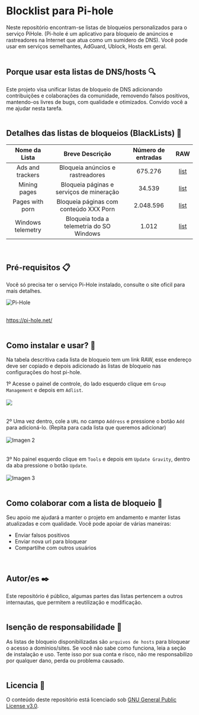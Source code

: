 # Blocklist para Pi-hole
Neste repositório encontram-se listas de bloqueios personalizados para o serviço PiHole. (Pi-hole é um aplicativo para bloqueio de anúncios e rastreadores na Internet que atua como um sumidero de DNS). Você pode usar em serviços semelhantes, AdGuard, Ublock, Hosts em geral.
<br/><br/>
## Porque usar esta listas de DNS/hosts 🔍
Este projeto visa unificar listas de bloqueio de DNS adicionando contribuições e colaborações da comunidade, removendo falsos positivos, mantendo-os livres de bugs, com qualidade e  otimizados. Convido você a me ajudar nesta tarefa.
<br/><br/>
## Detalhes das listas de bloqueios (BlackLists) 📖
|Nome da Lista|Breve Descrição|Número de entradas|RAW|
|:-:|:-:|:--:|:--:|
Ads and trackers | Bloqueia anúncios e rastreadores | 675.276 | [list](https://github.com/zangadoprojets/pi-hole-block-list/blob/main/Ads%20and%20trackers.txt) | 
Mining pages | Bloqueia páginas e serviços de mineração| 34.539 | [list](https://github.com/zangadoprojets/pi-hole-block-list/blob/main/Mining%20pages.txt) | 
Pages with porn | Bloqueia páginas com conteúdo XXX Porn | 2.048.596 | [list](https://github.com/zangadoprojets/pi-hole-block-list/blob/main/Porn%20pages.txt) | 
Windows telemetry | Bloqueia toda a telemetria do SO Windows | 1.012 | [list](https://github.com/zangadoprojets/pi-hole-block-list/blob/main/Windows%20telemetry.txt) |
<br/>  

## Pré-requisitos 📋
Você só precisa ter o serviço Pi-Hole instalado, consulte o site oficil para mais detalhes.

![Pi-Hole](https://github.com/zangadoprojets/pi-hole-block-list/tree/main/readme_imagenes/logo-pi-hole.png)<br/><br/>

https://pi-hole.net/
<br/><br/>

## Como instalar e usar? 🔧
Na tabela descritiva cada lista de bloqueio tem um link RAW, esse endereço deve ser copiado e depois adicionado às listas de bloqueio nas configurações do host pi-hole.<br/>

1º Acesse o painel de controle, do lado esquerdo clique em `Group Management` e depois em `Adlist`.<br/><br/>
<img src="https://desblogada.files.wordpress.com/2021/05/kaka-cordovil-java-developer-2.gif"/><br/><br/><br/>
2º	Uma vez dentro, cole a `URL` no campo `Address` e pressione o botão `Add` para adicioná-lo. (Repita para cada lista que queremos adicionar)<br/><br/>
![Imagen 2](https://github.com/zangadoprojets/pi-hole-block-list/tree/main/readme_imagenes/address_add.png)<br/><br/><br/>
3º	No painel esquerdo clique em `Tools` e depois em `Update Gravity`, dentro da aba pressione o botão `Update`.<br/><br/>
![Imagen 3](https://github.com/zangadoprojets/pi-hole-block-list/tree/main/readme_imagenes/tools_update_gravity_update.png)<br/><br/>

## Como colaborar com a lista de bloqueio 🙋
Seu apoio me ajudará a manter o projeto em andamento e manter listas atualizadas e com qualidade. Você pode apoiar de várias maneiras:
- Enviar falsos positivos
- Enviar nova url para bloquear
- Compartilhe com outros usuários
<br/>

## Autor/es ✒️
Este repositório é público, algumas partes das listas pertencem a outros internautas, que permitem a reutilização e modificação.
<br/><br/>

## Isenção de responsabilidade 🚨
As listas de bloqueio disponibilizadas são `arquivos de hosts` para bloquear o acesso a domínios/sites. Se você não sabe como funciona, leia a seção de instalação e uso. Tente isso por sua conta e risco, não me responsabilizo por qualquer dano, perda ou problema causado.
<br/><br/>

## Licencia 📄
O conteúdo deste repositório está licenciado sob [GNU General Public License v3.0](https://github.com/zangadoprojets/pi-hole-block-list/blob/main/LICENSE).
<br/><br/>
